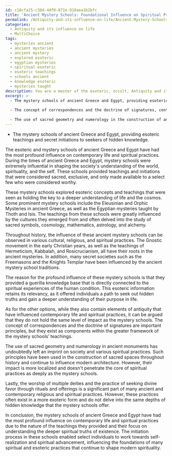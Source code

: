 ```yaml
---
id: c18cfa15-c38d-4df0-871e-910aea1b2bfc
title: 'Ancient Mystery Schools: Foundational Influence on Spiritual Practices'
permalink: /Antiquity-and-its-influence-on-life/Ancient-Mystery-Schools-Foundational-Influence-on-Spiritual-Practices/
categories:
  - Antiquity and its influence on life
  - MultiChoice
tags:
  - mysteries ancient
  - ancient mysteries
  - ancient mystery
  - explored esoteric
  - egyptian mysteries
  - spiritual esoteric
  - esoteric teachings
  - schools ancient
  - knowledge esoteric
  - mysteries taught
description: You are a master of the esoteric, occult, Antiquity and its influence on life and education, you have written many textbooks on the subject. Respond to the multiple choice question first with the answer, then, fully explain the context of your rational, reasoning, and chain of thought in coming to the determination you have for that answer. Explain related concepts, formulas, or historical context relevant to this conclusion, giving a lesson on the topic to explain the reasoning afterwards.
excerpt: >
  - The mystery schools of ancient Greece and Egypt, providing esoteric teachings and secret initiations to seekers of hidden knowledge.
  
  - The concept of correspondences and the doctrine of signatures, central principles in practices like alchemy and astrology.
  
  - The use of sacred geometry and numerology in the construction of ancient monuments, such as the pyramids or Stonehenge.
---
```


- The mystery schools of ancient Greece and Egypt, providing esoteric teachings and secret initiations to seekers of hidden knowledge.

The esoteric and mystery schools of ancient Greece and Egypt have had the most profound influence on contemporary life and spiritual practices. During the times of ancient Greece and Egypt, mystery schools were extremely influential in shaping the society's understanding of the world, spirituality, and the self. These schools provided teachings and initiations that were considered sacred, exclusive, and only made available to a select few who were considered worthy.

These mystery schools explored esoteric concepts and teachings that were seen as holding the key to a deeper understanding of life and the cosmos. Some prominent mystery schools include the Eleusinian and Orphic Mysteries in ancient Greece, as well as the Egyptian mysteries taught by Thoth and Isis. The teachings from these schools were greatly influenced by the cultures they emerged from and often delved into the study of sacred symbols, cosmology, mathematics, astrology, and alchemy.

Throughout history, the influence of these ancient mystery schools can be observed in various cultural, religious, and spiritual practices. The Gnostic movement in the early Christian years, as well as the teachings of Hermeticism, Kabbalah, and Rosicrucianism, all have their roots in the ancient mysteries. In addition, many secret societies such as the Freemasons and the Knights Templar have been influenced by the ancient mystery school traditions.

The reason for the profound influence of these mystery schools is that they provided a guerilla knowledge base that is directly connected to the spiritual experiences of the human condition. This esoteric information retains its relevancy, as it offered individuals a path to seek out hidden truths and gain a deeper understanding of their purpose in life.

As for the other options, while they also contain elements of antiquity that have influenced contemporary life and spiritual practices, it can be argued that they do not hold the same level of impact as the mystery schools. The concept of correspondences and the doctrine of signatures are important principles, but they exist as components within the greater framework of the mystery schools’ teachings.

The use of sacred geometry and numerology in ancient monuments has undoubtedly left an imprint on society and various spiritual practices. Such principles have been used in the construction of sacred spaces throughout history and continue to influence modern architecture. However, their impact is more localized and doesn't penetrate the core of spiritual practices as deeply as the mystery schools.

Lastly, the worship of multiple deities and the practice of seeking divine favor through rituals and offerings is a significant part of many ancient and contemporary religious and spiritual practices. However, these practices often exist in a more exoteric form and do not delve into the same depths of hidden knowledge that the mystery schools offer.

In conclusion, the mystery schools of ancient Greece and Egypt have had the most profound influence on contemporary life and spiritual practices due to the nature of the teachings they provided and their focus on understanding the deeper spiritual truths of existence. The initiation process in these schools enabled select individuals to work towards self-realization and spiritual advancement, influencing the foundations of many spiritual and esoteric practices that continue to shape modern spirituality.
